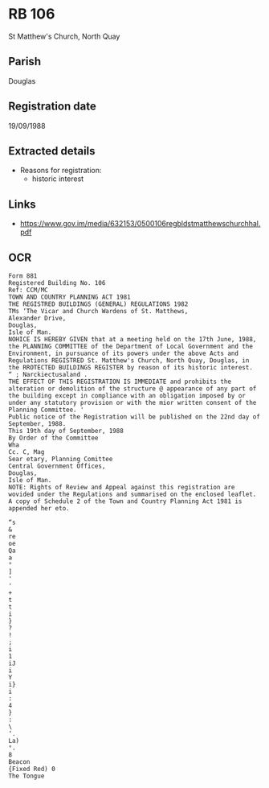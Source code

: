 # RB 106

St Matthew's Church, North Quay

## Parish
Douglas

## Registration date
19/09/1988

## Extracted details
* Reasons for registration:
  - historic interest


## Links
- https://www.gov.im/media/632153/0500106regbldstmatthewschurchhal.pdf

## OCR
```
Form 881
Registered Building No. 106
Ref: CCM/MC
TOWN AND COUNTRY PLANNING ACT 1981
THE REGISTRED BUILDINGS (GENERAL) REGULATIONS 1982
TMs ‘The Vicar and Church Wardens of St. Matthews,
Alexander Drive,
Douglas,
Isle of Man.
NOHICE IS HEREBY GIVEN that at a meeting held on the 17th June, 1988,
the PLANNING COMMITTEE of the Department of Local Government and the
Environment, in pursuance of its powers under the above Acts and
Regulations REGISTRED St. Matthew's Church, North Quay, Douglas, in
the RROTECTED BUILDINGS REGISTER by reason of its historic interest.
“ ; Narckiectusaland .
THE EFFECT OF THIS REGISTRATION IS IMMEDIATE and prohibits the
alteration or demolition of the structure @ appearance of any part of
the building except in compliance with an obligation imposed by or
under any statutory provision or with the mior written consent of the
Planning Committee. '
Public notice of the Registration will be published on the 22nd day of
September, 1988.
This 19th day of September, 1988
By Order of the Committee
Wha
Cc. C, Mag
Sear etary, Planning Comittee
Central Government Offices,
Douglas,
Isle of Man.
NOTE: Rights of Review and Appeal against this registration are
wovided under the Regulations and summarised on the enclosed leaflet.
A copy of Schedule 2 of the Town and Country Planning Act 1981 is
appended her eto.

“s
&
re
oe
Qa
a
°
]
'
'
+
t
t
i
}
?
!
;
i
1
iJ
i
Y
i}
i
:
4
}
:
\
‘.
La)
°.
8
Beacon
{Fixed Red) 0
The Tongue
```
